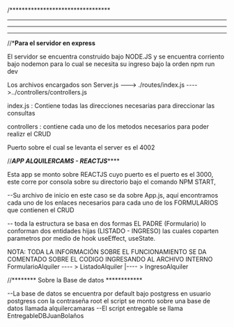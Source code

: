 /*********************************
**********************************

**********************************
**********************************

//*******Para el servidor en express******

El servidor se encuentra construido bajo NODE.JS y se encuentra corriento bajo nodemon para lo cual se necesita su ingreso bajo la orden npm run dev

Los archivos encargados son Server.js ---> ./routes/index.js ---->../controllers/controllers.js

index.js : Contiene todas las direcciones necesarias para direccionar las consultas 

controllers : contiene cada uno de los metodos necesarios para poder realizr el CRUD

Puerto sobre el cual se levanta el server es el 4002


//*******APP ALQUILERCAMS - REACTJS***********

Esta app se monto sobre REACTJS cuyo puerto es el puerto es el 3000, este corre por consola sobre su directorio bajo el comando NPM START,

--Su archivo de inicio en este caso se da sobre App.js, aquí encontramos cada uno de los enlaces necesarios para cada uno de los FORMULARIOS que contienen el CRUD

-- toda la estructura se basa en dos formas EL PADRE (Formulario) lo conforman dos entidades hijas (LISTADO - INGRESO) las cuales coparten parametros por medio de 
   hook useEffect, useState.

   NOTA: TODA LA INFORMACIÓN SOBRE EL FUNCIONAMIENTO SE DA COMENTADO SOBRE EL CODIGO INGRESANDO AL ARCHIVO INTERNO FormularioAlquiler ---- > ListadoAlquiler
												  				      |---- > IngresoAlquiler

//******** Sobre la Base de datos ************

--La base de datos se encuentra por default bajo postgress en usuario postgress con la contraseña root el script se monto sobre una base de datos llamada
alquilercamaras 
--El script entregable se llama EntregableDBJuanBolaños

